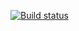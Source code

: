 [![Build status](https://ci.appveyor.com/api/projects/status/dk2j0kykd5w2xibd?svg=true)](https://ci.appveyor.com/project/ElMen97/homework2)
